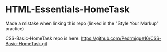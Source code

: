 # HTML-Essentials-HomeTask

Made a mistake when linking this repo (linked in the "Style Your Markup" practice)

CSS-Basic-HomeTask repo is here: https://github.com/Pedrmigue16/CSS-Basic-HomeTask.git
